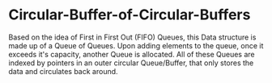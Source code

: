 # Circular-Buffer-of-Circular-Buffers
Based on the idea of First in First Out (FIFO) Queues, this Data structure is made up of a Queue of Queues. Upon adding elements to the queue, once it exceeds it's capacity, another Queue is allocated. All of these Queues are indexed by pointers in an outer circular Queue/Buffer, that only stores the data and circulates back around.
